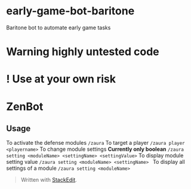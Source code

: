 # early-game-bot-baritone
Baritone bot to automate early game tasks

# Warning highly untested code
# ! Use at your own risk

# ZenBot

## Usage
To activate the defense modules
`/zaura`
To target a player
`/zaura player <playername>`
To change module settings
**Currently only boolean**
`/zaura setting <moduleName> <settingName> <settingValue>`
To display module setting value
`/zaura setting <moduleName> <settingName> `
To display all settings of a module
`/zaura setting <moduleName>`

> Written with [StackEdit](https://stackedit.io/).